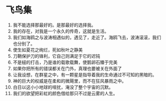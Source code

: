 # 飞鸟集

1. 我不能选择那最好的。是那最好的选择我。
2. 我的存在，对我是一个永久的传奇，这就是生活。
3. 我们如海鸥之与波涛相遇似的，遇见了，走近了。海鸥飞去，波涛滚滚，我们也分别了。
4. 使生如夏花之绚烂，死如秋叶之静美
5. 刀鞘保护刀的锋利，它自己则满足于它的迟钝
6. 不是槌的打击，乃是谁的载歌载舞，使鹅卵石臻于完美
7. 如果你把所有的错误都关在门外，真理也要被关在外面了
8. 让我设想，在群星之中，有一颗星是指导着我的生命通过不可知的黑暗的。
9. 神的巨大的权威是在柔和的微飓里，而不在狂风暴雨之中。
10. 白日以这小小地球的喧扰，淹没了整个宇宙的沉默。
11. 我们的欲望把彩虹的颜色借给那只不过是云雾的人生。
